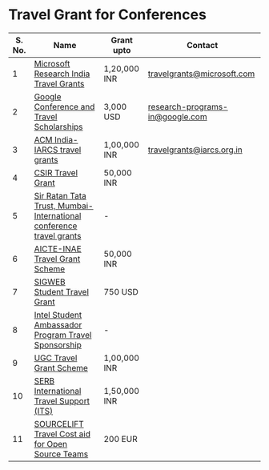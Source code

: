 
# Travel Grant for Conferences


| S. No. | Name                                     | Grant upto        | Contact        |
|------|---------------------------------------|----------------------------|----------------------------|
| 1 | [Microsoft Research India Travel Grants](https://webportalapp.com/sp/login/msr_india_travel_grants) | 1,20,000 INR | travelgrants@microsoft.com |
| 2 | [Google Conference and Travel Scholarships](https://buildyourfuture.withgoogle.com/scholarships/google-conference-scholarships) | 3,000 USD      | research-programs-in@google.com |
| 3|[ACM India-IARCS travel grants](https://www.iarcs.org.in/activities/grants.php) | 1,00,000 INR| travelgrants@iarcs.org.in |
| 4|[CSIR Travel Grant](https://csirhrdg.res.in/Home/Index/1/Default/775/69) | 50,000 INR | 
| 5|[Sir Ratan Tata Trust, Mumbai- International conference travel grants](https://indiabioscience.org/grants/travel-grant-ratan-tata-trust-and-navajbai-ratan-tata-trust) | -|
| 6|[AICTE-INAE Travel Grant Scheme](https://www.inae.in/aicte-inae-travel-grant-scheme/) | 50,000 INR|
| 7|[SIGWEB Student Travel Grant](https://www.sigweb.org/community/student-travel-grant) | 750 USD
| 8|[Intel Student Ambassador Program Travel Sponsorship](https://devmesh.intel.com/member-programs/intel-student-ambassador-program) | - |
| 9| [UGC Travel Grant Scheme](http://164.100.228.160/funding-opportunities/grants-for-conference-seminars/ugc-travel-grant-scheme) | 1,00,000 INR|
| 10| [SERB International Travel Support (ITS)](https://www.serbonline.in/SERB/its?HomePage=New)| 1,50,000 INR| 
| 11|[SOURCELIFT Travel Cost aid for Open Source Teams](https://source-lift.com/) | 200 EUR|


